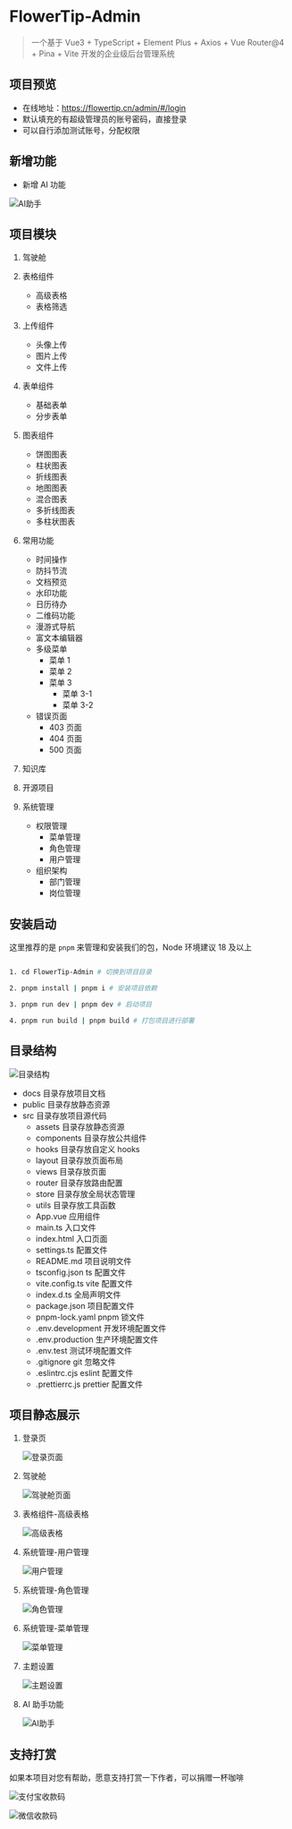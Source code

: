 # FlowerTip-Admin

> 一个基于 Vue3 + TypeScript + Element Plus + Axios + Vue Router@4 + Pina + Vite 开发的企业级后台管理系统

## 项目预览

- 在线地址：https://flowertip.cn/admin/#/login
- 默认填充的有超级管理员的账号密码，直接登录
- 可以自行添加测试账号，分配权限

## 新增功能

- 新增 AI 功能

![AI助手](docs/image-ai.png)

## 项目模块

1. 驾驶舱

2. 表格组件

   - 高级表格
   - 表格筛选

3. 上传组件

   - 头像上传
   - 图片上传
   - 文件上传

4. 表单组件

   - 基础表单
   - 分步表单

5. 图表组件

   - 饼图图表
   - 柱状图表
   - 折线图表
   - 地图图表
   - 混合图表
   - 多折线图表
   - 多柱状图表

6. 常用功能

   - 时间操作
   - 防抖节流
   - 文档预览
   - 水印功能
   - 日历待办
   - 二维码功能
   - 漫游式导航
   - 富文本编辑器
   - 多级菜单
     - 菜单 1
     - 菜单 2
     - 菜单 3
       - 菜单 3-1
       - 菜单 3-2
   - 错误页面
     - 403 页面
     - 404 页面
     - 500 页面

7. 知识库

8. 开源项目

9. 系统管理
   - 权限管理
     - 菜单管理
     - 角色管理
     - 用户管理
   - 组织架构
     - 部门管理
     - 岗位管理

## 安装启动

这里推荐的是 `pnpm` 来管理和安装我们的包，Node 环境建议 18 及以上

```bash

1. cd FlowerTip-Admin # 切换到项目目录

2. pnpm install | pnpm i # 安装项目依赖

3. pnpm run dev | pnpm dev # 启动项目

4. pnpm run build | pnpm build # 打包项目进行部署

```

## 目录结构

![目录结构](docs/image-dir.png)

- docs 目录存放项目文档
- public 目录存放静态资源
- src 目录存放项目源代码
  - assets 目录存放静态资源
  - components 目录存放公共组件
  - hooks 目录存放自定义 hooks
  - layout 目录存放页面布局
  - views 目录存放页面
  - router 目录存放路由配置
  - store 目录存放全局状态管理
  - utils 目录存放工具函数
  - App.vue 应用组件
  - main.ts 入口文件
  - index.html 入口页面
  - settings.ts 配置文件
  - README.md 项目说明文件
  - tsconfig.json ts 配置文件
  - vite.config.ts vite 配置文件
  - index.d.ts 全局声明文件
  - package.json 项目配置文件
  - pnpm-lock.yaml pnpm 锁文件
  - .env.development 开发环境配置文件
  - .env.production 生产环境配置文件
  - .env.test 测试环境配置文件
  - .gitignore git 忽略文件
  - .eslintrc.cjs eslint 配置文件
  - .prettierrc.js prettier 配置文件

## 项目静态展示

1. 登录页

   ![登录页面](docs/image.png)

2. 驾驶舱

   ![驾驶舱页面](docs/imageimage.png)

3. 表格组件-高级表格

   ![高级表格](docs/image-table.png)

4. 系统管理-用户管理

   ![用户管理](docs/image-2.png)

5. 系统管理-角色管理

   ![角色管理](docs/image-3.png)

6. 系统管理-菜单管理

   ![菜单管理](docs/image-4.png)

7. 主题设置

   ![主题设置](docs/image-5.png)

8. AI 助手功能

   ![AI助手](docs/image-ai.png)

## 支持打赏

如果本项目对您有帮助，愿意支持打赏一下作者，可以捐赠一杯咖啡

![支付宝收款码](docs/image-9.png)

![微信收款码](docs/image-8.png)

